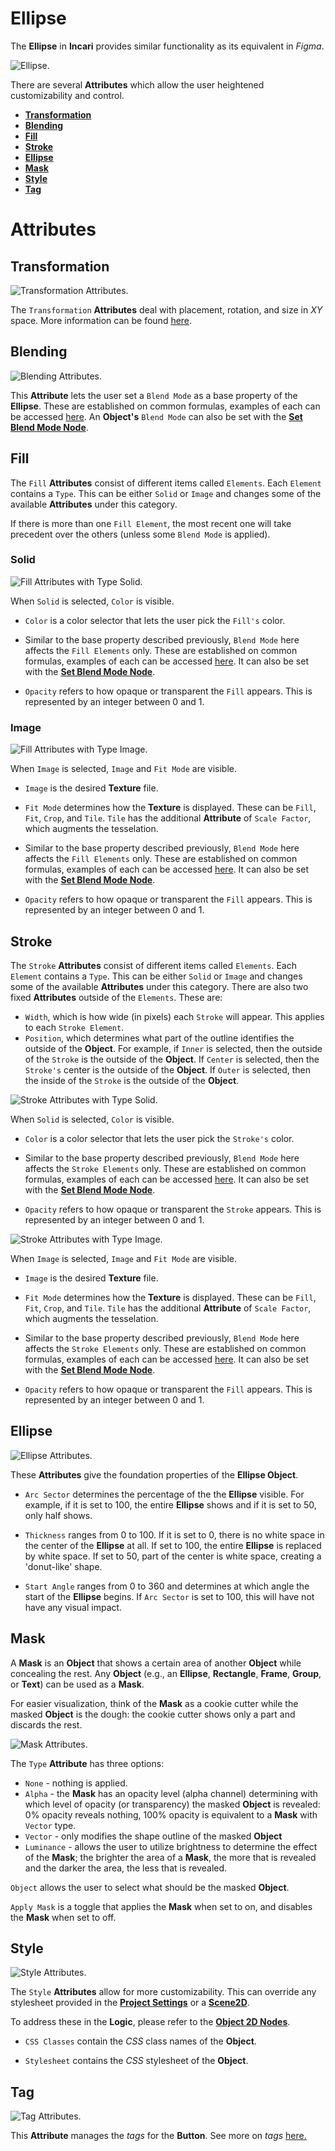 # Ellipse

The **Ellipse** in **Incari** provides similar functionality as its equivalent in *Figma*. 

![Ellipse.](../../../.gitbook/assets/figmaellipse.png)



There are several **Attributes** which allow the user heightened customizability and control. 

* [**Transformation**](figmaellipse.md#transformation)
* [**Blending**](figmaellipse.md#blending)
* [**Fill**](figmaellipse.md#fill)
* [**Stroke**](figmaellipse.md#stroke)
* [**Ellipse**](figmaellipse.md#ellipse)
* [**Mask**](figmaellipse.md#mask)
* [**Style**](figmaellipse.md#style)
* [**Tag**](figmaellipse.md#tag)

# Attributes


## Transformation

![Transformation Attributes.](../../../.gitbook/assets/buttonattstransformation.png)

The `Transformation` **Attributes** deal with placement, rotation, and size in *XY* space. More information can be found [here](../../attributes/common-attributes/transformation/README.md).

## Blending

![Blending Attributes.](../../../.gitbook/assets/figmablendingattribute.png)

This **Attribute** lets the user set a `Blend Mode` as a base property of the **Ellipse**. These are established on common formulas, examples of each can be accessed [here](http://www.simplefilter.de/en/basics/mixmods.html). An **Object's** `Blend Mode` can also be set with the [**Set Blend Mode Node**](../../../toolbox/incari/object2d/setblendmode.md).


## Fill

The `Fill` **Attributes** consist of different items called `Elements`. Each `Element` contains a `Type`. This can be either `Solid` or `Image` and changes some of the available **Attributes** under this category.

If there is more than one `Fill Element`, the most recent one will take precedent over the others (unless some `Blend Mode` is applied).

### Solid

![Fill Attributes with Type Solid.](../../../.gitbook/assets/figmafillattributes.png)

When `Solid` is selected, `Color` is visible. 

* `Color` is a color selector that lets the user pick the `Fill's` color. 

* Similar to the base property described previously, `Blend Mode` here affects the `Fill Elements` only. These are established on common formulas, examples of each can be accessed [here](http://www.simplefilter.de/en/basics/mixmods.html). It can also be set with the [**Set Blend Mode Node**](../../../toolbox/incari/object2d/setblendmode.md).

* `Opacity` refers to how opaque or transparent the `Fill` appears. This is represented by an integer between 0 and 1.

### Image

![Fill Attributes with Type Image.](../../../.gitbook/assets/figmafillimageatts.png) 

When `Image` is selected, `Image` and `Fit Mode` are visible. 

* `Image` is the desired **Texture** file.
  
* `Fit Mode` determines how the **Texture** is displayed. These can be `Fill`, `Fit`, `Crop`, and `Tile`. `Tile` has the additional **Attribute** of `Scale Factor`, which augments the tesselation. 

* Similar to the base property described previously, `Blend Mode` here affects the `Fill Elements` only. These are established on common formulas, examples of each can be accessed [here](http://www.simplefilter.de/en/basics/mixmods.html). It can also be set with the [**Set Blend Mode Node**](../../../toolbox/incari/object2d/setblendmode.md).

* `Opacity` refers to how opaque or transparent the `Fill` appears. This is represented by an integer between 0 and 1.

## Stroke

The `Stroke` **Attributes** consist of different items called `Elements`. Each `Element` contains a `Type`. This can be either `Solid` or `Image` and changes some of the available **Attributes** under this category. There are also two fixed **Attributes** outside of the `Elements`. These are:

* `Width`, which is how wide (in pixels) each `Stroke` will appear. This applies to each `Stroke Element`. 
* `Position`, which determines what part of the outline identifies the outside of the **Object**. For example, if `Inner` is selected, then the outside of the `Stroke` is the outside of the **Object**. If `Center` is selected, then the `Stroke's` center is the outside of the **Object**. If `Outer` is selected, then the inside of the `Stroke` is the outside of the **Object**.

![Stroke Attributes with Type Solid.](../../../.gitbook/assets/figmastrokesolid.png)

When `Solid` is selected, `Color` is visible. 

* `Color` is a color selector that lets the user pick the `Stroke's` color. 

* Similar to the base property described previously, `Blend Mode` here affects the `Stroke Elements` only. These are established on common formulas, examples of each can be accessed [here](http://www.simplefilter.de/en/basics/mixmods.html). It can also be set with the [**Set Blend Mode Node**](../../../toolbox/incari/object2d/setblendmode.md).

* `Opacity` refers to how opaque or transparent the `Stroke` appears. This is represented by an integer between 0 and 1.


![Stroke Attributes with Type Image.](../../../.gitbook/assets/figmastrokeimage.png)

When `Image` is selected, `Image` and `Fit Mode` are visible. 

* `Image` is the desired **Texture** file.
  
* `Fit Mode` determines how the **Texture** is displayed. These can be `Fill`, `Fit`, `Crop`, and `Tile`. `Tile` has the additional **Attribute** of `Scale Factor`, which augments the tesselation. 

* Similar to the base property described previously, `Blend Mode` here affects the `Stroke Elements` only. These are established on common formulas, examples of each can be accessed [here](http://www.simplefilter.de/en/basics/mixmods.html). It can also be set with the [**Set Blend Mode Node**](../../../toolbox/incari/object2d/setblendmode.md).

* `Opacity` refers to how opaque or transparent the `Fill` appears. This is represented by an integer between 0 and 1.

## Ellipse

![Ellipse Attributes.](../../../.gitbook/assets/figmaellipseatts.png)

These **Attributes** give the foundation properties of the **Ellipse Object**. 

* `Arc Sector` determines the percentage of the the **Ellipse** visible. For example, if it is set to 100, the entire **Ellipse** shows and if it is set to 50, only half shows.

* `Thickness` ranges from 0 to 100. If it is set to 0, there is no white space in the center of the **Ellipse** at all. If set to 100, the entire **Ellipse** is replaced by white space. If set to 50, part of the center is white space, creating a 'donut-like' shape. 

* `Start Angle` ranges from 0 to 360 and determines at which angle the start of the **Ellipse** begins. If `Arc Sector` is set to 100, this will have not have any visual impact. 

## Mask 

A **Mask** is an **Object** that shows a certain area of another **Object** while concealing the rest. Any **Object** (e.g., an **Ellipse**, **Rectangle**, **Frame**, **Group**, or **Text**) can be used as a **Mask**. 

For easier visualization, think of the **Mask** as a cookie cutter while the masked **Object** is the dough: the cookie cutter shows only a part and discards the rest.

![Mask Attributes.](../../../.gitbook/assets/figmamaskattsreal.png)

The `Type` **Attribute** has three options:

* `None` - nothing is applied. 
* `Alpha` - the **Mask** has an opacity level (alpha channel) determining with which level of opacity (or transparency) the masked **Object** is revealed: 0% opacity reveals nothing, 100% opacity is equivalent to a **Mask** with `Vector` type.
* `Vector` - only modifies the shape outline of the masked **Object**
* `Luminance` - allows the user to utilize brightness to determine the effect of the **Mask**; the brighter the area of a **Mask**, the more that is revealed and the darker the area, the less that is revealed.

`Object` allows the user to select what should be the masked **Object**.

`Apply Mask` is a toggle that applies the **Mask** when set to on, and disables the **Mask** when set to off. 

## Style 

![Style Attributes.](../../../.gitbook/assets/figmastyleatts.png)

The `Style` **Attributes** allow for more customizability. This can override any stylesheet provided in the [**Project Settings**](../../../modules/project-settings/style.md) or a [**Scene2D**](../../project-objects/scene2d.md). 

To address these in the **Logic**, please refer to the [**Object 2D Nodes**](../../../toolbox/incari/object2d/README.md).

* `CSS Classes` contain the *CSS* class names of the **Object**. 

* `Stylesheet` contains the *CSS* stylesheet of the **Object**.

## Tag

![Tag Attributes.](../../../.gitbook/assets/buttonattstag.png)

This **Attribute** manages the *tags* for the **Button**. See more on *tags* [here.](../../attributes/common-attributes/tag.md)

